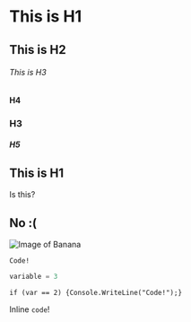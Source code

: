 # This is H1
## This is H2
###### This is H3
#### H4
### H3
##### H5

## This is H1
Is this?
## No :(

![Image of Banana](https://encrypted-tbn0.gstatic.com/images?q=tbn:ANd9GcQG7ElBNPs-HbYJJOMHRu7lEmphTn8-52FYKw&s)

```
Code!
```
``` Python
variable = 3
```

``` chsarp
if (var == 2) {Console.WriteLine("Code!");}
```
Inline `code`!
